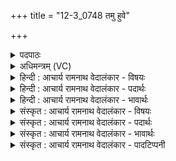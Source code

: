 +++
title = "12-3_0748 तमु हुवे"

+++
<details><summary>पदपाठः</summary>

तम्। उ꣣। हुवे। वा꣡ज꣢꣯सातये। वा꣡ज꣢꣯। सा꣣तये। इ꣡न्द्र꣢꣯म्। भ꣡रा꣢꣯य। शु꣣ष्मि꣡ण꣢म्। भ꣡व꣢꣯। नः꣣। सुम्ने꣢। अ꣡न्त꣢꣯मः। स꣡खा꣢꣯। स। खा꣡। वृधे꣢। ७४८।
</details>

<details><summary>अधिमन्त्रम् (VC)</summary>

- इन्द्रः
- नारदः काण्वः
- उष्णिक्
- ऋषभः
</details>

<details><summary>हिन्दी : आचार्य रामनाथ वेदालंकार - विषयः</summary>

आगे फिर उसी विषय का वर्णन है।
</details>

<details><summary>हिन्दी : आचार्य रामनाथ वेदालंकार - पदार्थः</summary>

पदार्थान्वयभाषाः -  मैं विद्यार्थी(वाजसातये)विद्या-बलों तथा आत्म-बलों की प्राप्ति करानेवाले(भराय)अध्ययनाध्यापन रूप यज्ञ के लिए(तम् उ)उस(शुष्मिणम्)आत्म-बल तथा विद्या-बल से युक्त(इन्द्रम्)आचार्य को(हुवे)पुकारता हूँ। हे आचार्यवर!आप(सुम्ने)सुख के लिए और(वृधे)उन्नति के लिए(नः)हमारे(अन्तमः)निकटतम(सखा)मित्र(भव)होवो ॥३॥
</details>

<details><summary>हिन्दी : आचार्य रामनाथ वेदालंकार - भावार्थः</summary>

भावार्थभाषाः -  निकटता, सखिभाव और सौहार्द के साथ सब लोक-विद्याओं और ब्रह्म-विद्याओं की शिक्षा देता हुआ तथा सुख प्रदान करता हुआ आचार्य छात्रों की चहुँमुखी उन्नति करता रहे ॥३॥ इस खण्ड में परमात्मा, आत्मोद्बोधन एवं गुरुशिष्य विषयों का तथा प्रसङ्गतः शिल्पविज्ञान का वर्णन होने से इस खण्ड की पूर्व खण्ड के साथ सङ्गति जाननी चाहिए ॥ द्वितीय अध्याय में तृतीय खण्ड समाप्त ॥
</details>

<details><summary>संस्कृत : आचार्य रामनाथ वेदालंकार - विषयः</summary>

अथ पुनरपि तमेव विषयमाह।
</details>

<details><summary>संस्कृत : आचार्य रामनाथ वेदालंकार - पदार्थः</summary>

पदार्थान्वयभाषाः -  अहं विद्यार्थी(वाजसातये)वाजानां विद्याबलानाम् आत्मबलानां च सातिः प्राप्तिः यस्मिन् तस्मै(भराय)अध्ययनाध्यापनयज्ञाय१।[भ्रियन्ते धार्यन्ते विविधा विद्या यस्मिन् स भरः ज्ञानयज्ञः।] (तम् उ)तमेव(शुष्मिणम्)आत्मबलेन विद्याबलेन च युक्तम्(इन्द्रम्)आचार्यम्(हुवे)आह्वयामि। हे आचार्यवर!त्वम्(सुम्ने)सुखे निमित्ते,सुखाय इत्यर्थः(वृधे)वर्धनाय च(नः)अस्माकम्(अन्तमः)अन्तिकतमः(सखा)सुहृद्(भव)सम्पद्यस्व ॥३॥
</details>

<details><summary>संस्कृत : आचार्य रामनाथ वेदालंकार - भावार्थः</summary>

भावार्थभाषाः -  सान्निध्येन सखित्वेन सौहार्देन च सर्वा लोकविद्या ब्रह्मविद्याश्च शिक्षयन् सुखं प्रयच्छन्नाचार्यश्छात्राणां चतुर्मुखीमुन्नतिं कुर्यात् ॥३॥ अस्मिन् खण्डे परमात्मविषयस्यात्मोद्बोधनविषयस्य गुरुशिष्यविषयस्य प्रसङ्गतः शिल्पविज्ञानविषयस्य च वर्णनादेतत्खण्डस्य पूर्वखण्डेन संगतिर्वेदितव्या ॥
</details>

<details><summary>संस्कृत : आचार्य रामनाथ वेदालंकार - पादटिप्पनी</summary>

टिप्पणी:   ४. ऋ० ८।१३।३, ‘तमु हुवे’ इत्यत्र ‘तम॑ह्वे॒’ इति पाठः। १. भ्रियन्ते तस्मिन् हवींषीति भरो यज्ञः। प्रायेण संग्रामनामानि यज्ञनामत्वेन च दृश्यन्ते—इति सा०।
</details>